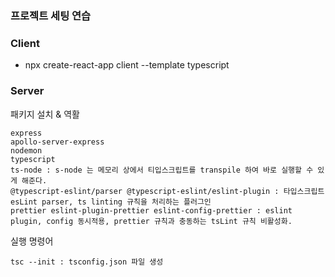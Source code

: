 ### 프로젝트 세팅 연습

### Client

- npx create-react-app client --template typescript

### Server

패키지 설치 & 역활

    express
    apollo-server-express
    nodemon
    typescript
    ts-node : s-node 는 메모리 상에서 티입스크립트를 transpile 하여 바로 실행할 수 있게 해준다.
    @typescript-eslint/parser @typescript-eslint/eslint-plugin : 타입스크립트 esLint parser, ts linting 규칙을 처리하는 플러그인
    prettier eslint-plugin-prettier eslint-config-prettier : eslint plugin, config 동시적용, prettier 규칙과 충동하는 tsLint 규칙 비활성화.

실행 명령어

    tsc --init : tsconfig.json 파일 생성
